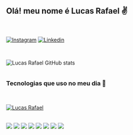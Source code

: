 <div style="display: flex; flex-direction: column;">
<h2>Olá! meu nome é Lucas Rafael ✌️</h2>
<br/>

[![Instagram](https://img.shields.io/badge/Instagram-E4405F?style=for-the-badge&logo=instagram&logoColor=white)](https://www.instagram.com/lucas78ra/)   [![Linkedin](https://img.shields.io/badge/LinkedIn-0077B5?style=for-the-badge&logo=linkedin&logoColor=white)](https://www.linkedin.com/in/lucas-rafael-b96880249/)

<br/>

![Lucas Rafael GitHub stats](https://github-readme-stats.vercel.app/api?username=todpig&show_icons=true&theme=dracula)

<h3> Tecnologias que uso no meu dia 🤙</h3>

<br/>

[![Lucas Rafael ](https://github-readme-stats.vercel.app/api/top-langs/?username=todpig&layout=demo)](https://github.com/anuraghazra/github-readme-stats)

<div style="display: inline_block"><br/>
<img align="center" src="https://img.shields.io/badge/HTML5-E34F26?style=for-the-badge&logo=html5&logoColor=white">
<img align="center" src="https://img.shields.io/badge/CSS3-1572B6?style=for-the-badge&logo=css3&logoColor=white">
<img align="center" src="https://img.shields.io/badge/JavaScript-F7DF1E?style=for-the-badge&logo=javascript&logoColor=black"/>
<img align="center" src="https://img.shields.io/badge/Node.js-43853D?style=for-the-badge&logo=node.js&logoColor=white"/>
<img align="center" src="https://img.shields.io/badge/Python-14354C?style=for-the-badge&logo=python&logoColor=white"/>
<img align="center" src="https://img.shields.io/badge/C%2B%2B-00599C?style=for-the-badge&logo=c%2B%2B&logoColor=white"/>
<img align="center" src="https://img.shields.io/badge/React-20232A?style=for-the-badge&logo=react&logoColor=61DAFB"/>
<img align="center" src="https://img.shields.io/badge/Django-092E20?style=for-the-badge&logo=django&logoColor=white"/>
</div>
</div>
